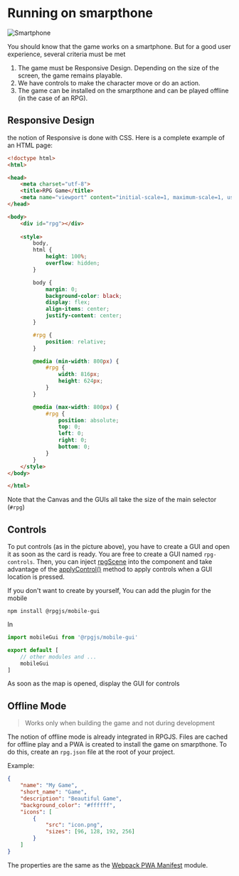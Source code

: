 # Running on smarpthone 

![Smartphone](/assets/smartphone.png)

You should know that the game works on a smartphone. But for a good user experience, several criteria must be met

1. The game must be Responsive Design. Depending on the size of the screen, the game remains playable.
2. We have controls to make the character move or do an action.
3. The game can be installed on the smarpthone and can be played offline (in the case of an RPG).

## Responsive Design

the notion of Responsive is done with CSS. Here is a complete example of an HTML page: 

```html
<!doctype html>
<html>

<head>
    <meta charset="utf-8">
    <title>RPG Game</title>
    <meta name="viewport" content="initial-scale=1, maximum-scale=1, user-scalable=no, minimum-scale=1, width=device-width, height=device-height">
</head>

<body>
    <div id="rpg"></div>
    
    <style>
        body,
        html {
            height: 100%;
            overflow: hidden;
        }

        body {
            margin: 0;
            background-color: black; 
            display: flex;
            align-items: center;
            justify-content: center;
        }

        #rpg {
            position: relative;   
        }

        @media (min-width: 800px) {
            #rpg {
                width: 816px;
                height: 624px;
            }
        }

        @media (max-width: 800px) {
            #rpg {
                position: absolute;
                top: 0;
                left: 0;
                right: 0;
                bottom: 0;
            }
        }
    </style>
</body>

</html>
```

Note that the Canvas and the GUIs all take the size of the main selector (`#rpg`)

## Controls

To put controls (as in the picture above), you have to create a GUI and open it as soon as the card is ready. You are free to create a GUI named `rpg-controls`.
Then, you can inject [rpgScene](/classes/vue-inject.html#services) into the component and take advantage of the [applyControl()]((/classes/scene-map.html#rpgscene)) method to apply controls when a GUI location is pressed.

If you don't want to create by yourself, You can add the plugin for the mobile

`npm install @rpgjs/mobile-gui`

In <PathTo to="moduleIndex" />
```ts
import mobileGui from '@rpgjs/mobile-gui'

export default [
    // other modules and ...
    mobileGui
]

```

As soon as the map is opened, display the GUI for controls

## Offline Mode

> Works only when building the game and not during development

The notion of offline mode is already integrated in RPGJS. Files are cached for offline play and a PWA is created to install the game on smarpthone. 
To do this, create an `rpg.json` file at the root of your project.

Example:
```json
{
    "name": "My Game",
    "short_name": "Game",
    "description": "Beautiful Game",
    "background_color": "#ffffff",
    "icons": [
        {
            "src": "icon.png",
            "sizes": [96, 128, 192, 256]
        }
    ]
}
```

The properties are the same as the [Webpack PWA Manifest](https://github.com/arthurbergmz/webpack-pwa-manifest) module.